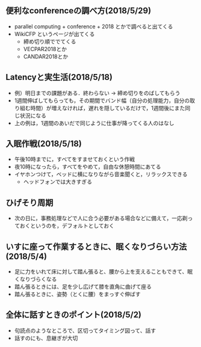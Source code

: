 ## 便利なconferenceの調べ方(2018/5/29)
- parallel computing + conference + 2018 とかで調べると出てくる
- WikiCFP というページが出てくる
	- 締め切り順ででてくる
	- VECPAR2018とか
	- CANDAR2018とか

## Latencyと実生活(2018/5/18)
- 例）明日までの課題がある．終わらない -> 締め切りをのばしてもらう
- 1週間伸ばしてもらっても，その期間でバンド幅（自分の処理能力，自分の取り組む時間）が増えなければ，遅れを隠しているだけで，1週間後にまた同じ状況になる
- 上の例は，1週間のあいだで同じように仕事が降ってくる人のはなし
## 入眠作戦(2018/5/18)
- 午後10時までに，すべてをすませておくという作戦
- 夜10時になったら，すべてをやめて，自由な休憩時間にあてる
- イヤホンつけて，ベッドに横になりながら音楽聞くと，リラックスできる
	- ヘッドフォンでは大きすぎる
## ひげそり周期
- 次の日に，事務処理などで人に合う必要がある場合などに備えて，一応剃っておくというのを，デフォルトとしておく
## いすに座って作業するときに、眠くなりづらい方法(2018/5/4)
- 足に力をいれて床に対して踏ん張ると、腰から上を支えることもできて、眠くなりづらくなる
- 踏ん張るときには、足を少し広げて膝を直角に曲げて座る
- 踏ん張るときに、姿勢（とくに腰）をまっすぐ伸ばす
## 全体に話すときのポイント(2018/5/2)
- 句読点のようなところで、区切ってタイミング図って、話す
- 話すのにも、息継ぎが大切
